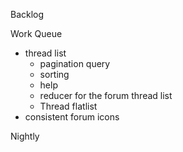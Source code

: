 Backlog

Work Queue
* thread list
  * pagination query
  * sorting
  * help
  * reducer for the forum thread list
  * Thread flatlist
* consistent forum icons

Nightly
